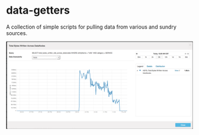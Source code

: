 # data-getters
A collection of simple scripts for pulling data from various and sundry sources.

![Hadoop IO](https://github.com/bigdata-vandy/data-getters/blob/master/images/hadoop_s3.png)
